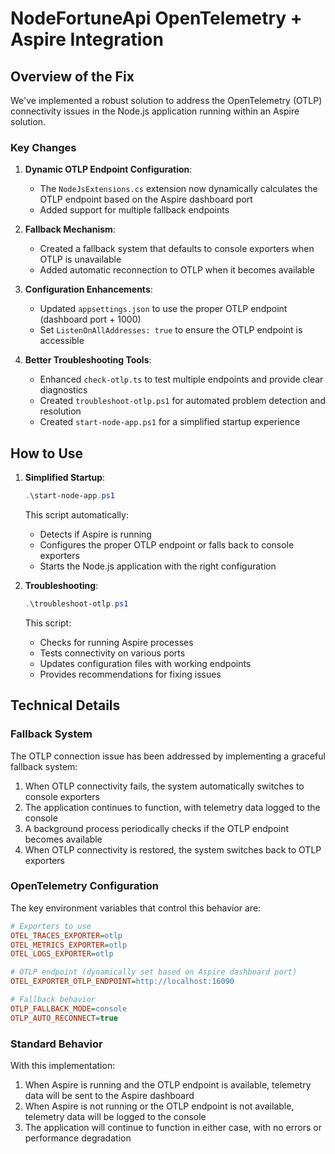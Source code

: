 # NodeFortuneApi OpenTelemetry + Aspire Integration

## Overview of the Fix

We've implemented a robust solution to address the OpenTelemetry (OTLP) connectivity issues in the Node.js application running within an Aspire solution.

### Key Changes

1. **Dynamic OTLP Endpoint Configuration**:
   - The `NodeJsExtensions.cs` extension now dynamically calculates the OTLP endpoint based on the Aspire dashboard port
   - Added support for multiple fallback endpoints

2. **Fallback Mechanism**:
   - Created a fallback system that defaults to console exporters when OTLP is unavailable
   - Added automatic reconnection to OTLP when it becomes available

3. **Configuration Enhancements**:
   - Updated `appsettings.json` to use the proper OTLP endpoint (dashboard port + 1000)
   - Set `ListenOnAllAddresses: true` to ensure the OTLP endpoint is accessible

4. **Better Troubleshooting Tools**:
   - Enhanced `check-otlp.ts` to test multiple endpoints and provide clear diagnostics
   - Created `troubleshoot-otlp.ps1` for automated problem detection and resolution
   - Created `start-node-app.ps1` for a simplified startup experience

## How to Use

1. **Simplified Startup**:
   ```powershell
   .\start-node-app.ps1
   ```
   This script automatically:
   - Detects if Aspire is running
   - Configures the proper OTLP endpoint or falls back to console exporters
   - Starts the Node.js application with the right configuration

2. **Troubleshooting**:
   ```powershell
   .\troubleshoot-otlp.ps1
   ```
   This script:
   - Checks for running Aspire processes
   - Tests connectivity on various ports
   - Updates configuration files with working endpoints
   - Provides recommendations for fixing issues

## Technical Details

### Fallback System

The OTLP connection issue has been addressed by implementing a graceful fallback system:

1. When OTLP connectivity fails, the system automatically switches to console exporters
2. The application continues to function, with telemetry data logged to the console
3. A background process periodically checks if the OTLP endpoint becomes available
4. When OTLP connectivity is restored, the system switches back to OTLP exporters

### OpenTelemetry Configuration

The key environment variables that control this behavior are:

```ini
# Exporters to use
OTEL_TRACES_EXPORTER=otlp
OTEL_METRICS_EXPORTER=otlp
OTEL_LOGS_EXPORTER=otlp

# OTLP endpoint (dynamically set based on Aspire dashboard port)
OTEL_EXPORTER_OTLP_ENDPOINT=http://localhost:16090

# Fallback behavior
OTLP_FALLBACK_MODE=console
OTLP_AUTO_RECONNECT=true
```

### Standard Behavior

With this implementation:

1. When Aspire is running and the OTLP endpoint is available, telemetry data will be sent to the Aspire dashboard
2. When Aspire is not running or the OTLP endpoint is not available, telemetry data will be logged to the console
3. The application will continue to function in either case, with no errors or performance degradation
